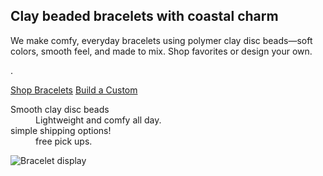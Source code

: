 <section class="relative overflow-hidden">
      <div class="absolute inset-0 -z-10 bg-gradient-to-b from-[var(--pink-50)] via-white to-white"></div>
      <div class="max-w-7xl mx-auto px-4 sm:px-6 lg:px-8">
        <div class="grid lg:grid-cols-2 gap-10 items-center py-16 sm:py-20">
          <div>
            <h1 class="font-heading text-4xl sm:text-5xl tracking-tight text-slate-900">
              Clay beaded bracelets with coastal charm
            </h1>
            <p class="mt-5 text-lg text-slate-600">
              We make comfy, everyday bracelets using polymer clay disc beads—soft
              colors, smooth feel, and made to mix. Shop favorites or design
              your own.
            </p>
            <p data-placeholder="copy" class="mt-3 text-slate-500 hidden">
              .
            </p>
            <div class="mt-8 flex flex-wrap gap-3">
              <a href="/shop/" class="btn btn-primary">Shop Bracelets</a>
              <a href="/custom/" class="btn btn-secondary">Build a Custom</a>
            </div>
            <dl class="mt-8 grid grid-cols-2 gap-6 text-sm">
              <div>
                <dt class="font-medium text-slate-900">
                  Smooth clay disc beads
                </dt>
                <dd class="text-slate-600">Lightweight and comfy all day.</dd>
              </div>
              <div>
                <dt class="font-medium text-slate-900">simple shipping options!</dt>
                <dd class="text-slate-600"> free pick ups.</dd>
              </div>
            </dl>
          </div>
          <div class="relative">
            <img src="/assets/bracelet-hero.svg" alt="Bracelet display" class="mx-auto w-full max-w-md drop-shadow">
          </div>
        </div>
      </div>
    </section>

<!--

**Here are some ideas to get you started:**

🙋‍♀️ A short introduction - what is your organization all about?
🌈 Contribution guidelines - how can the community get involved?
👩‍💻 Useful resources - where can the community find your docs? Is there anything else the community should know?
🍿 Fun facts - what does your team eat for breakfast?
🧙 Remember, you can do mighty things with the power of [Markdown](https://docs.github.com/github/writing-on-github/getting-started-with-writing-and-formatting-on-github/basic-writing-and-formatting-syntax)
-->
